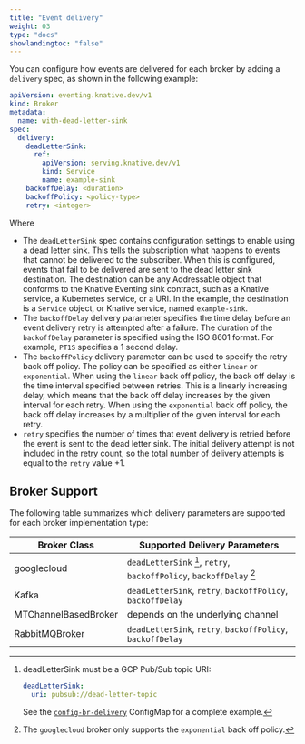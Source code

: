 ```yaml
---
title: "Event delivery"
weight: 03
type: "docs"
showlandingtoc: "false"
---
```


You can configure how events are delivered for each broker by adding a `delivery` spec, as shown in the following example:

```yaml
apiVersion: eventing.knative.dev/v1
kind: Broker
metadata:
  name: with-dead-letter-sink
spec:
  delivery:
    deadLetterSink:
      ref:
        apiVersion: serving.knative.dev/v1
        kind: Service
        name: example-sink
    backoffDelay: <duration>
    backoffPolicy: <policy-type>
    retry: <integer>
```

Where

- The `deadLetterSink` spec contains configuration settings to enable using a dead letter sink. This tells the subscription what happens to events that cannot be delivered to the subscriber. When this is configured, events that fail to be delivered are sent to the dead letter sink destination. The destination can be any Addressable object that conforms to the Knative Eventing sink contract, such as a Knative service, a Kubernetes service, or a URI. In the example, the destination is a `Service` object, or Knative service, named `example-sink`.
- The `backoffDelay` delivery parameter specifies the time delay before an event delivery retry is attempted after a failure. The duration of the `backoffDelay` parameter is specified using the ISO 8601 format. For example, `PT1S` specifies a 1 second delay.
- The `backoffPolicy` delivery parameter can be used to specify the retry back off policy. The policy can be specified as either `linear` or `exponential`. When using the `linear` back off policy, the back off delay is the time interval specified between retries. This is a linearly increasing delay, which means that the back off delay increases by the given interval for each retry. When using the `exponential` back off policy, the back off delay increases by a multiplier of the given interval for each retry.
- `retry` specifies the number of times that event delivery is retried before the event is sent to the dead letter sink. The initial delivery attempt is not included in the retry count, so the total number of delivery attempts is equal to the `retry` value +1.

## Broker Support

The following table summarizes which delivery parameters are supported for each broker implementation type:

| Broker Class | Supported Delivery Parameters |
| - | - |
| googlecloud | `deadLetterSink` [^1], `retry`, `backoffPolicy`, `backoffDelay` [^2] |
| Kafka | `deadLetterSink`, `retry`, `backoffPolicy`, `backoffDelay` |
| MTChannelBasedBroker | depends on the underlying channel |
| RabbitMQBroker | `deadLetterSink`, `retry`, `backoffPolicy`, `backoffDelay` |

[^1]: deadLetterSink must be a GCP Pub/Sub topic URI:
    ```yaml
    deadLetterSink:
      uri: pubsub://dead-letter-topic
    ```

    See the [`config-br-delivery`](https://github.com/google/knative-gcp/blob/master/config/core/configmaps/br-delivery.yaml)
    ConfigMap for a complete example.

[^2]: The `googlecloud` broker only supports the `exponential` back off policy.
